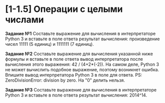 # [1-1.5] Операции с целыми числами

__Задание №1__ 
    Составьте выражение для вычисления в интерпретаторе Python 3 и вставьте в поле ответа результат вычисления: произведение чисел 11111 (5 единиц) и 1111111 (7 единиц).

__Задание №2__
    Составьте выражение для вычисления указанной ниже формулы и вставьте в поле ответа вывод интерпретатора после вычисления этого выражения: 42 / (4+2*(-2)). 
    На самом деле, Python 3 не может вычислить подобное выражение, поэтому возникнет ошибка. Впишите вывод интерпретатора Python 3 в поле для ответа.
    PS: ZeroDivisionError: division by zero. На "0" делить нельзя. 

__Задание №3__
    Составьте выражение для вычисления в интерпретаторе Python 3 и вставьте в поле ответа результат вычисления: 2014^14.
